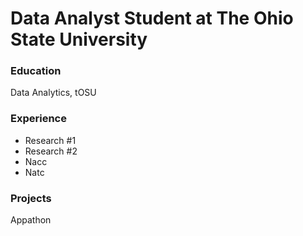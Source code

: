 # Data Analyst Student at The Ohio State University


### Education
Data Analytics, tOSU


### Experience
- Research #1
- Research #2
- Nacc
- Natc

### Projects
Appathon
